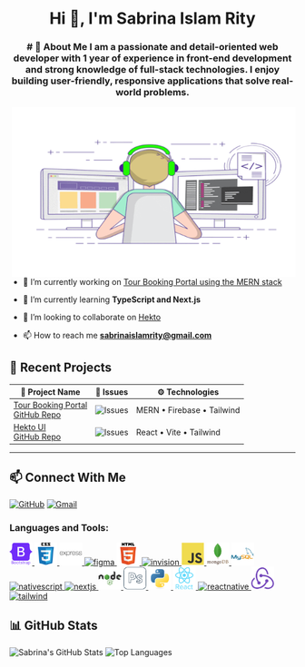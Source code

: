 <h1 align="center">Hi 👋, I'm Sabrina Islam Rity</h1>
<h3 align="center"># 🧕 About Me I am a passionate and detail-oriented web developer with 1 year of experience in front-end development and strong knowledge of full-stack technologies. I enjoy building user-friendly, responsive applications that solve real-world problems.</h3>

<!-- GIF -->
<img align="right" height="300" width="500" src="https://raw.githubusercontent.com/mikonoid/mikonoid/main/images/gifs/coder3.gif" />

- 🔭 I’m currently working on [Tour Booking Portal using the MERN stack](https://assingment-11-clint-side.web.app/)

- 🌱 I’m currently learning **TypeScript and Next.js**

- 👯 I’m looking to collaborate on [Hekto](https://hekto-dusky.vercel.app/)

- 📫 How to reach me **sabrinaislamrity@gmail.com**



## 📂 Recent Projects

| 🧠 Project Name | 🐞 Issues | ⚙️ Technologies |
|----------------|-----------|----------------|
| [Tour Booking Portal](https://assingment-11-clint-side.web.app/) <br> [GitHub Repo](https://github.com/Sabrinaislamrity/e-commerce) | ![Issues](https://img.shields.io/github/issues/Sabrinaislamrity/e-commerce) | MERN • Firebase • Tailwind |
| [Hekto UI](https://hekto-dusky.vercel.app/) <br> [GitHub Repo](https://github.com/Sabrinaislamrity/Hekto) | ![Issues](https://img.shields.io/github/issues/Sabrinaislamrity/Hekto) | React • Vite • Tailwind |

---


## 📫 Connect With Me
[![GitHub](https://img.shields.io/badge/-GitHub-black?style=flat&logo=github)](https://github.com/Sabrinaislamrity)
[![Gmail](https://img.shields.io/badge/-Email-red?style=flat&logo=gmail&logoColor=white)](mailto:sabrinaislamrity@gmail.com)




<p align="left">
</p>

<h3 align="left">Languages and Tools:</h3>
<p align="left"> <a href="https://getbootstrap.com" target="_blank" rel="noreferrer"> <img src="https://raw.githubusercontent.com/devicons/devicon/master/icons/bootstrap/bootstrap-plain-wordmark.svg" alt="bootstrap" width="40" height="40"/> </a> <a href="https://www.w3schools.com/css/" target="_blank" rel="noreferrer"> <img src="https://raw.githubusercontent.com/devicons/devicon/master/icons/css3/css3-original-wordmark.svg" alt="css3" width="40" height="40"/> </a> <a href="https://expressjs.com" target="_blank" rel="noreferrer"> <img src="https://raw.githubusercontent.com/devicons/devicon/master/icons/express/express-original-wordmark.svg" alt="express" width="40" height="40"/> </a> <a href="https://www.figma.com/" target="_blank" rel="noreferrer"> <img src="https://www.vectorlogo.zone/logos/figma/figma-icon.svg" alt="figma" width="40" height="40"/> </a> <a href="https://www.w3.org/html/" target="_blank" rel="noreferrer"> <img src="https://raw.githubusercontent.com/devicons/devicon/master/icons/html5/html5-original-wordmark.svg" alt="html5" width="40" height="40"/> </a> <a href="https://www.invisionapp.com/" target="_blank" rel="noreferrer"> <img src="https://www.vectorlogo.zone/logos/invisionapp/invisionapp-icon.svg" alt="invision" width="40" height="40"/> </a> <a href="https://developer.mozilla.org/en-US/docs/Web/JavaScript" target="_blank" rel="noreferrer"> <img src="https://raw.githubusercontent.com/devicons/devicon/master/icons/javascript/javascript-original.svg" alt="javascript" width="40" height="40"/> </a> <a href="https://www.mongodb.com/" target="_blank" rel="noreferrer"> <img src="https://raw.githubusercontent.com/devicons/devicon/master/icons/mongodb/mongodb-original-wordmark.svg" alt="mongodb" width="40" height="40"/> </a> <a href="https://www.mysql.com/" target="_blank" rel="noreferrer"> <img src="https://raw.githubusercontent.com/devicons/devicon/master/icons/mysql/mysql-original-wordmark.svg" alt="mysql" width="40" height="40"/> </a> <a href="https://nativescript.org/" target="_blank" rel="noreferrer"> <img src="https://raw.githubusercontent.com/detain/svg-logos/780f25886640cef088af994181646db2f6b1a3f8/svg/nativescript.svg" alt="nativescript" width="40" height="40"/> </a> <a href="https://nextjs.org/" target="_blank" rel="noreferrer"> <img src="https://cdn.worldvectorlogo.com/logos/nextjs-2.svg" alt="nextjs" width="40" height="40"/> </a> <a href="https://nodejs.org" target="_blank" rel="noreferrer"> <img src="https://raw.githubusercontent.com/devicons/devicon/master/icons/nodejs/nodejs-original-wordmark.svg" alt="nodejs" width="40" height="40"/> </a> <a href="https://www.photoshop.com/en" target="_blank" rel="noreferrer"> <img src="https://raw.githubusercontent.com/devicons/devicon/master/icons/photoshop/photoshop-line.svg" alt="photoshop" width="40" height="40"/> </a> <a href="https://www.python.org" target="_blank" rel="noreferrer"> <img src="https://raw.githubusercontent.com/devicons/devicon/master/icons/python/python-original.svg" alt="python" width="40" height="40"/> </a> <a href="https://reactjs.org/" target="_blank" rel="noreferrer"> <img src="https://raw.githubusercontent.com/devicons/devicon/master/icons/react/react-original-wordmark.svg" alt="react" width="40" height="40"/> </a> <a href="https://reactnative.dev/" target="_blank" rel="noreferrer"> <img src="https://reactnative.dev/img/header_logo.svg" alt="reactnative" width="40" height="40"/> </a> <a href="https://redux.js.org" target="_blank" rel="noreferrer"> <img src="https://raw.githubusercontent.com/devicons/devicon/master/icons/redux/redux-original.svg" alt="redux" width="40" height="40"/> </a> <a href="https://tailwindcss.com/" target="_blank" rel="noreferrer"> <img src="https://www.vectorlogo.zone/logos/tailwindcss/tailwindcss-icon.svg" alt="tailwind" width="40" height="40"/> </a> </p>




## 📊 GitHub Stats

![Sabrina's GitHub Stats](https://github-readme-stats.vercel.app/api?username=Sabrinaislamrity&show_icons=true&count_private=true&include_all_commits=true&theme=default&cache_seconds=30)
![Top Languages](https://github-readme-stats.vercel.app/api/top-langs/?username=Sabrinaislamrity&layout=compact&theme=default&cache_seconds=30)
